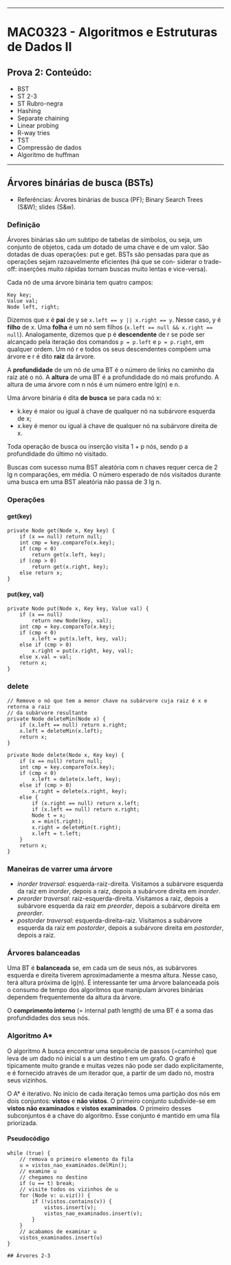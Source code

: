 -----------------------------------------------------------------------------------------
# MAC0323 - Algoritmos e Estruturas de Dados II

## Prova 2: Conteúdo:

* BST
* ST 2-3
* ST Rubro-negra
* Hashing
* Separate chaining
* Linear probing
* R-way tries
* TST
* Compressão de dados
* Algoritmo de huffman

-----------------------------------------------------------------------------------------

## Árvores binárias de busca (BSTs)

* Referências: Árvores binárias de busca (PF); Binary Search Trees (S&W); slides (S&w).

### Definição

Árvores binárias são um subtipo de tabelas de símbolos, ou seja, um conjunto de objetos,
cada um dotado de uma chave e de um valor. São dotadas de duas operações: put e get.
BSTs são pensadas para que as operações sejam razoavelmente eficientes (há que se con-
siderar o trade-off: inserções muito rápidas tornam buscas muito lentas e vice-versa).

Cada nó de uma árvore binária tem quatro campos:

```
Key key;
Value val;
Node left, right;
```

Dizemos que x é **pai** de y se ```x.left == y || x.right == y```. Nesse caso, y é **filho**
de x. Uma **folha** é um nó sem filhos (```x.left == null && x.right == null```).
Analogamente, dizemos que p é **descendente** de r se pode ser alcançado pela iteração
dos comandos ```p = p.left``` e ```p = p.right```, em qualquer ordem. Um nó r e todos os
seus descendentes compõem uma árvore e r é dito **raiz** da árvore.

A **profundidade** de um nó de uma BT é o número de links no caminho da raiz até o nó.
A **altura** de uma BT é a profundidade do nó mais profundo. A altura de uma árvore
com n nós é um número entre lg(n) e n.

Uma árvore binária é dita **de busca** se para cada nó x:

* k.key é maior ou igual à chave de qualquer nó na subárvore esquerda de x;
* x.key é menor ou igual à chave de qualquer nó na subárvore direita de x.

Toda operação de busca ou inserção visita 1 + p nós, sendo p a profundidade do último
nó visitado.

Buscas com sucesso numa BST aleatória com n chaves requer cerca de 2 lg n comparações,
em média. O número esperado de nós visitados durante uma busca em uma BST aleatória
não passa de 3 lg n.

### Operações

#### get(key)

```
private Node get(Node x, Key key) {
    if (x == null) return null;
    int cmp = key.compareTo(x.key);
    if (cmp < 0)
        return get(x.left, key);
    if (cmp > 0)
        return get(x.right, key);
    else return x;
}
```

#### put(key, val)

```
private Node put(Node x, Key key, Value val) {
    if (x == null)
        return new Node(key, val);
    int cmp = key.compareTo(x.key);
    if (cmp < 0)
        x.left = put(x.left, key, val);
    else if (cmp > 0)
        x.right = put(x.right, key, val);
    else x.val = val;
    return x;
}
```

### delete
```
// Remove o nó que tem a menor chave na subárvore cuja raiz é x e retorna a raiz
// da subárvore resultante
private Node deleteMin(Node x) {
    if (x.left == null) return x.right;
    x.left = deleteMin(x.left);
    return x;
}

private Node delete(Node x, Key key) {
    if (x == null) return null;
    int cmp = key.compareTo(x.key);
    if (cmp < 0)
        x.left = delete(x.left, key);
    else if (cmp > 0)
        x.right = delete(x.right, key);
    else {
        if (x.right == null) return x.left;
        if (x.left == null) return x.right;
        Node t = x;
        x = min(t.right);
        x.right = deleteMin(t.right);
        x.left = t.left;
    }
    return x;
}
```

### Maneiras de varrer uma árvore

* _inorder traversal_: esquerda-raiz-direita. Visitamos a subárvore esquerda da raiz
em _inorder_, depois a raiz, depois a subárvore direita em _inorder_.
* _preorder traversal_: raiz-esquerda-direita. Visitamos a raiz, depois a subárvore
esquerda da raiz em _preorder_, depois a subárvore direita em _preorder_.
* _postorder traversal_: esquerda-direita-raiz. Visitamos a subárvore esquerda da raiz
em _postorder_, depois a subárvore direita em _postorder_, depois a raiz.

### Árvores balanceadas

Uma BT é **balanceada** se, em cada um de seus nós, as subárvores esquerda e direita
tiverem aproximadamente a mesma altura. Nesse caso, terá altura próxima de lg(n).
É interessante ter uma árvore balanceada pois o consumo de tempo dos algoritmos que
manipulam árvores binárias dependem frequentemente da altura da árvore.

O **comprimento interno** (= internal path length) de uma BT é a soma das profundidades
dos seus nós.

### Algoritmo A*

O algoritmo A busca encontrar uma sequência de passos (=caminho) que leva de um dado
nó inicial s a um destino t em um grafo. O grafo é tipicamente muito grande e muitas
vezes não pode ser dado explicitamente, e é fornecido através de um iterador que,
a partir de um dado nó, mostra seus vizinhos.

O A* é iterativo. No início de cada iteração temos uma partição dos nós em dois conjuntos:
**vistos** e **não vistos**. O primeiro conjunto subdivide-se em **vistos não examinados**
e **vistos examinados**. O primeiro desses subconjuntos é a chave do algoritmo. Esse
conjunto é mantido em uma fila priorizada.

#### Pseudocódigo

```
while (true) {
    // remova o primeiro elemento da fila
    u = vistos_nao_examinados.delMin();
    // examine u
    // chegamos no destino
    if (u == t) break;
    // visite todos os vizinhos de u
    for (Node v: u.viz()) {
        if (!vistos.contains(v)) {
            vistos.insert(v);
            vistos_nao_examinados.insert(v);
        }
    }
    // acabamos de examinar u
    vistos_examinados.insert(u)
}

## Árvores 2-3
